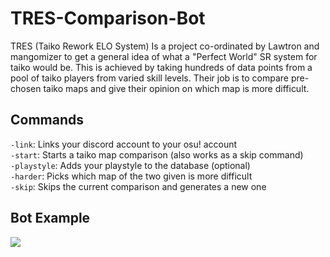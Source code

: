 # TRES-Comparison-Bot
TRES (Taiko Rework ELO System) Is a project co-ordinated by Lawtron and mangomizer to get a general idea of what a "Perfect World" SR system for taiko would be. This is achieved by taking hundreds of data points from a pool of taiko players from varied skill levels. Their job is to compare pre-chosen taiko maps and give their opinion on which map is more difficult.

## Commands
`-link`: Links your discord account to your osu! account  
`-start`: Starts a taiko map comparison (also works as a skip command)  
`-playstyle`: Adds your playstyle to the database (optional)  
`-harder`: Picks which map of the two given is more difficult  
`-skip`: Skips the current comparison and generates a new one  

## Bot Example
![](https://i.imgur.com/G2VMQrx.png)
